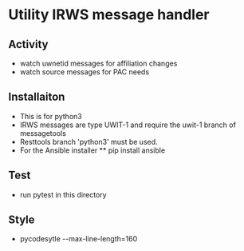 # Utility IRWS message handler

## Activity

* watch uwnetid messages for affiliation changes
* watch source messages for PAC needs

## Installaiton

* This is for python3
* IRWS messages are type UWIT-1 and require the uwit-1 branch of messagetools
* Resttools branch 'python3' must be used.
* For the Ansible installer 
** pip install ansible

## Test

* run pytest in this directory

## Style
* pycodesytle --max-line-length=160

